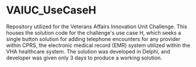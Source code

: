 # VAIUC_UseCaseH
Repository utilized for the Veterans Affairs Innovation Unit Challenge. This houses the solution code for the challenge's use case H, which seeks a single button solution for adding telephone encounters for any provider within CPRS, the electronic medical record (EMR) system utilized within the VHA healthcare system. The solution was developed in Delphi, and developer was given only 3 days to produce a working solution. 
